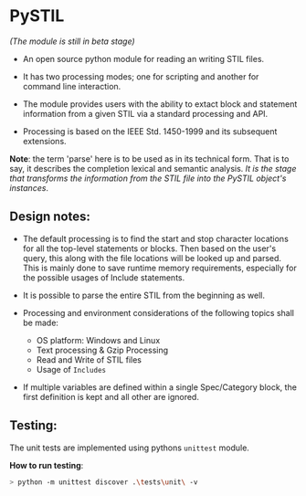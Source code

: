 # PySTIL
*(The module is still in beta stage)*
* An open source python module for reading an writing STIL files. 

* It has two processing modes; one for scripting and another for command line interaction. 

* The module provides users with the ability to extact block and statement information from a given STIL via a standard processing and API. 

* Processing is based on the IEEE Std. 1450-1999 and its subsequent extensions. 

**Note**: the term 'parse' here is to be used as in its technical form. That is to say, it describes the completion lexical and semantic analysis. *It is the stage that transforms the information from the STIL file into the PySTIL object's instances*. 

## Design notes: 

* The default processing is to find the start and stop character locations for all the top-level statements or blocks. Then based on the user's query, this along with the file locations will be looked up and parsed. This is mainly done to save runtime  memory requirements, especially for the possible usages of Include statements.  

* It is possible to parse the entire STIL from the beginning as well. 

* Processing and environment considerations of the following topics shall be made: 
  -  OS platform: Windows and Linux
  - Text processing & Gzip Processing
  - Read and Write of STIL files
  - Usage of `Includes`

* If multiple variables are defined within a single Spec/Category block, the 
first definition is kept and all other are ignored. 







## Testing: 
The unit tests are implemented using pythons `unittest` module. 

**How to run testing**: 
``` bash
> python -m unittest discover .\tests\unit\ -v
```



